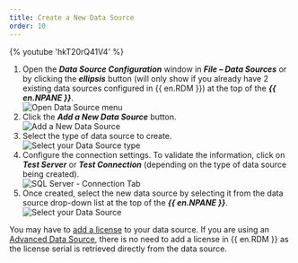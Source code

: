 ```yaml
---
title: Create a New Data Source
order: 10
---
```

{% youtube 'hkT20rQ41V4' %}  

1. Open the ***Data Source Configuration*** window in ***File – Data Sources*** or by clicking the ***ellipsis*** button (will only show if you already have 2 existing data sources configured in {{ en.RDM }}) at the top of the ***{{ en.NPANE }}***.  
![Open Data Source menu](https://webdevolutions.azureedge.net/docs/en/rdm/windows/clip11364.png) 
1. Click the ***Add a New Data Source*** button.  
![Add a New Data Source](https://webdevolutions.azureedge.net/docs/en/rdm/windows/clip10816.png) 
1. Select the type of data source to create.  
![Select your Data Source type](https://webdevolutions.azureedge.net/docs/en/rdm/windows/clip11365.png) 
1. Configure the connection settings. To validate the information, click on ***Test Server*** or ***Test Connection*** (depending on the type of data source being created).  
![SQL Server - Connection Tab](https://webdevolutions.azureedge.net/docs/en/rdm/windows/clip11366.png) 
1. Once created, select the new data source by selecting it from the data source drop-down list at the top of the ***{{ en.NPANE }}***.  
![Select your Data Source](https://webdevolutions.azureedge.net/docs/en/rdm/windows/clip11369.png) 

You may have to [add a license](/rdm/windows/commands/administration/management/licenses/) to your data source. If you are using an [Advanced Data Source](/rdm/windows/data-sources/data-sources-types/advanced-data-sources/), there is no need to add a license in {{ en.RDM }} as the license serial is retrieved directly from the data source. 

